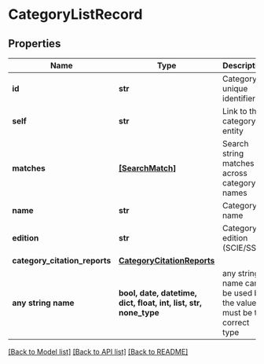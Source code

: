 # CategoryListRecord


## Properties
Name | Type | Description | Notes
------------ | ------------- | ------------- | -------------
**id** | **str** | Category unique identifier | [optional] 
**self** | **str** | Link to the category entity | [optional] 
**matches** | [**[SearchMatch]**](SearchMatch.md) | Search string matches across category names | [optional] 
**name** | **str** | Category name | [optional] 
**edition** | **str** | Category edition (SCIE/SSCI) | [optional] 
**category_citation_reports** | [**CategoryCitationReports**](CategoryCitationReports.md) |  | [optional] 
**any string name** | **bool, date, datetime, dict, float, int, list, str, none_type** | any string name can be used but the value must be the correct type | [optional]

[[Back to Model list]](../README.md#documentation-for-models) [[Back to API list]](../README.md#documentation-for-api-endpoints) [[Back to README]](../README.md)


